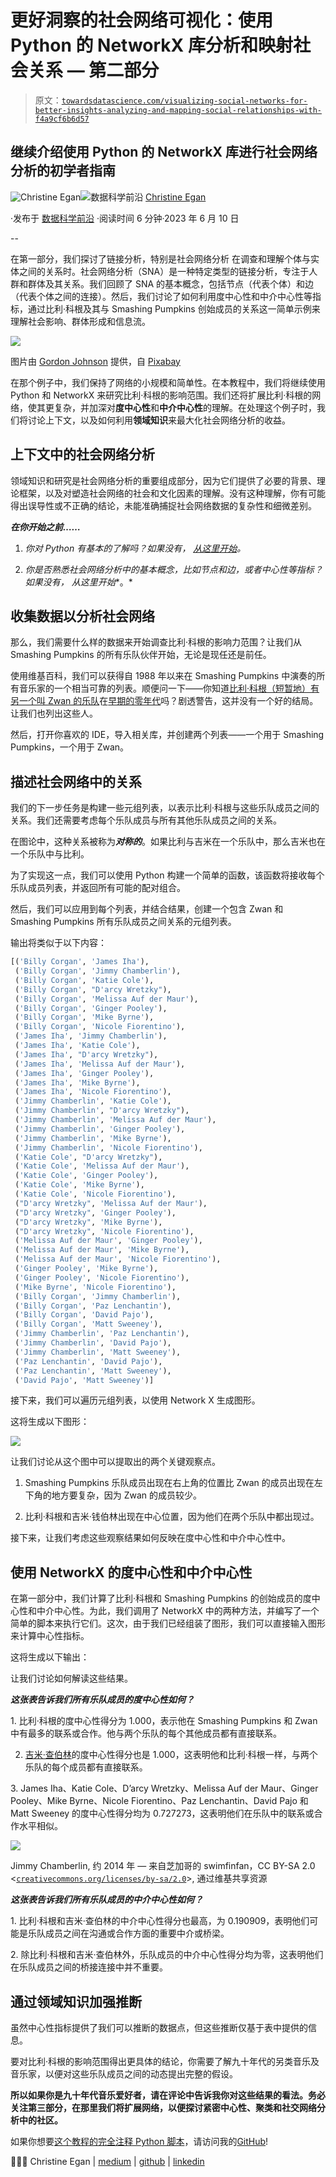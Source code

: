# 更好洞察的社会网络可视化：使用 Python 的 NetworkX 库分析和映射社会关系 — 第二部分

> 原文：[`towardsdatascience.com/visualizing-social-networks-for-better-insights-analyzing-and-mapping-social-relationships-with-f4a9cf6b6d57`](https://towardsdatascience.com/visualizing-social-networks-for-better-insights-analyzing-and-mapping-social-relationships-with-f4a9cf6b6d57)

## 继续介绍使用 Python 的 NetworkX 库进行社会网络分析的初学者指南

[](https://christineegan42.medium.com/?source=post_page-----f4a9cf6b6d57--------------------------------)![Christine Egan](https://christineegan42.medium.com/?source=post_page-----f4a9cf6b6d57--------------------------------)[](https://towardsdatascience.com/?source=post_page-----f4a9cf6b6d57--------------------------------)![数据科学前沿](https://towardsdatascience.com/?source=post_page-----f4a9cf6b6d57--------------------------------) [Christine Egan](https://christineegan42.medium.com/?source=post_page-----f4a9cf6b6d57--------------------------------)

·发布于 [数据科学前沿](https://towardsdatascience.com/?source=post_page-----f4a9cf6b6d57--------------------------------) ·阅读时间 6 分钟·2023 年 6 月 10 日

--

在第一部分，我们探讨了链接分析，特别是社会网络分析 在调查和理解个体与实体之间的关系时。社会网络分析（SNA）是一种特定类型的链接分析，专注于人群和群体及其关系。我们回顾了 SNA 的基本概念，包括节点（代表个体）和边（代表个体之间的连接）。然后，我们讨论了如何利用度中心性和中介中心性等指标，通过比利·科根及其与 Smashing Pumpkins 创始成员的关系这一简单示例来理解社会影响、群体形成和信息流。

![](img/d6936330e0e80414b66cd48f7ba8f4cc.png)

图片由 [Gordon Johnson](https://pixabay.com/users/gdj-1086657/?utm_source=link-attribution&utm_medium=referral&utm_campaign=image&utm_content=2099068) 提供，自 [Pixabay](https://pixabay.com//?utm_source=link-attribution&utm_medium=referral&utm_campaign=image&utm_content=2099068)

在那个例子中，我们保持了网络的小规模和简单性。在本教程中，我们将继续使用 Python 和 NetworkX 来研究比利·科根的影响范围。我们还将扩展比利·科根的网络，使其更复杂，并加深对**度中心性**和**中介中心性**的理解。在处理这个例子时，我们将讨论上下文，以及如何利用**领域知识**来最大化社会网络分析的收益。

## 上下文中的社会网络分析

领域知识和研究是社会网络分析的重要组成部分，因为它们提供了必要的背景、理论框架，以及对塑造社会网络的社会和文化因素的理解。没有这种理解，你有可能得出误导性或不正确的结论，未能准确捕捉社会网络数据的复杂性和细微差别。

***在你开始之前……***

1.  *你对 Python 有基本的了解吗？如果没有，* [*从这里开始*](https://medium.com/towards-data-science/virtual-environments-for-python-data-science-projects-on-mac-os-big-sur-with-pyenv-and-virtualenv-60db5516bf06)*。*

1.  *你是否熟悉社会网络分析中的基本概念，比如节点和边，或者中心性等指标？如果没有，* *从这里开始**。*

## 收集数据以分析社会网络

那么，我们需要什么样的数据来开始调查比利·科根的影响力范围？让我们从 Smashing Pumpkins 的所有乐队伙伴开始，无论是现任还是前任。

使用维基百科，我们可以获得自 1988 年以来在 Smashing Pumpkins 中演奏的所有音乐家的一个相当可靠的列表。顺便问一下——你知道[比利·科根（短暂地）有另一个叫 Zwan 的乐队](https://en.wikipedia.org/wiki/Zwan)在[早期的零年代](https://www.urbandictionary.com/define.php?term=The+Aughties)吗？剧透警告，这并没有一个好的结局。让我们也列出这些人。

然后，打开你喜欢的 IDE，导入相关库，并创建两个列表——一个用于 Smashing Pumpkins，一个用于 Zwan。

## 描述社会网络中的关系

我们的下一步任务是构建一些元组列表，以表示比利·科根与这些乐队成员之间的关系。我们还需要考虑每个乐队成员与所有其他乐队成员之间的关系。

在图论中，这种关系被称为***对称的***。如果比利与吉米在一个乐队中，那么吉米也在一个乐队中与比利。

为了实现这一点，我们可以使用 Python 构建一个简单的函数，该函数将接收每个乐队成员列表，并返回所有可能的配对组合。

然后，我们可以应用到每个列表，并结合结果，创建一个包含 Zwan 和 Smashing Pumpkins 所有乐队成员之间关系的元组列表。

输出将类似于以下内容：

```py
[('Billy Corgan', 'James Iha'),
 ('Billy Corgan', 'Jimmy Chamberlin'),
 ('Billy Corgan', 'Katie Cole'),
 ('Billy Corgan', "D'arcy Wretzky"),
 ('Billy Corgan', 'Melissa Auf der Maur'),
 ('Billy Corgan', 'Ginger Pooley'),
 ('Billy Corgan', 'Mike Byrne'),
 ('Billy Corgan', 'Nicole Fiorentino'),
 ('James Iha', 'Jimmy Chamberlin'),
 ('James Iha', 'Katie Cole'),
 ('James Iha', "D'arcy Wretzky"),
 ('James Iha', 'Melissa Auf der Maur'),
 ('James Iha', 'Ginger Pooley'),
 ('James Iha', 'Mike Byrne'),
 ('James Iha', 'Nicole Fiorentino'),
 ('Jimmy Chamberlin', 'Katie Cole'),
 ('Jimmy Chamberlin', "D'arcy Wretzky"),
 ('Jimmy Chamberlin', 'Melissa Auf der Maur'),
 ('Jimmy Chamberlin', 'Ginger Pooley'),
 ('Jimmy Chamberlin', 'Mike Byrne'),
 ('Jimmy Chamberlin', 'Nicole Fiorentino'),
 ('Katie Cole', "D'arcy Wretzky"),
 ('Katie Cole', 'Melissa Auf der Maur'),
 ('Katie Cole', 'Ginger Pooley'),
 ('Katie Cole', 'Mike Byrne'),
 ('Katie Cole', 'Nicole Fiorentino'),
 ("D'arcy Wretzky", 'Melissa Auf der Maur'),
 ("D'arcy Wretzky", 'Ginger Pooley'),
 ("D'arcy Wretzky", 'Mike Byrne'),
 ("D'arcy Wretzky", 'Nicole Fiorentino'),
 ('Melissa Auf der Maur', 'Ginger Pooley'),
 ('Melissa Auf der Maur', 'Mike Byrne'),
 ('Melissa Auf der Maur', 'Nicole Fiorentino'),
 ('Ginger Pooley', 'Mike Byrne'),
 ('Ginger Pooley', 'Nicole Fiorentino'),
 ('Mike Byrne', 'Nicole Fiorentino'),
 ('Billy Corgan', 'Jimmy Chamberlin'),
 ('Billy Corgan', 'Paz Lenchantin'),
 ('Billy Corgan', 'David Pajo'),
 ('Billy Corgan', 'Matt Sweeney'),
 ('Jimmy Chamberlin', 'Paz Lenchantin'),
 ('Jimmy Chamberlin', 'David Pajo'),
 ('Jimmy Chamberlin', 'Matt Sweeney'),
 ('Paz Lenchantin', 'David Pajo'),
 ('Paz Lenchantin', 'Matt Sweeney'),
 ('David Pajo', 'Matt Sweeney')]
```

接下来，我们可以遍历元组列表，以使用 Network X 生成图形。

这将生成以下图形：

![](img/2d675191517c67c044acfcf920592647.png)

让我们讨论从这个图中可以提取出的两个关键观察点。

1.  Smashing Pumpkins 乐队成员出现在右上角的位置比 Zwan 的成员出现在左下角的地方要复杂，因为 Zwan 的成员较少。

1.  比利·科根和吉米·钱伯林出现在中心位置，因为他们在两个乐队中都出现过。

接下来，让我们考虑这些观察结果如何反映在度中心性和中介中心性中。

## 使用 NetworkX 的度中心性和中介中心性

在第一部分中，我们计算了比利·科根和 Smashing Pumpkins 的创始成员的度中心性和中介中心性。为此，我们调用了 NetworkX 中的两种方法，并编写了一个简单的脚本来执行它们。这次，由于我们已经组装了图形，我们可以直接输入图形来计算中心性指标。

这将生成以下输出：

让我们讨论如何解读这些结果。

***这张表告诉我们所有乐队成员的度中心性如何？***

1\. 比利·科根的度中心性得分为 1.000，表示他在 Smashing Pumpkins 和 Zwan 中有最多的联系或合作。他与两个乐队的每个其他成员都有直接联系。

2. [吉米·查伯林](https://twitter.com/jccomplex)的度中心性得分也是 1.000，这表明他和比利·科根一样，与两个乐队的每个成员都有直接联系。

3\. James Iha、Katie Cole、D’arcy Wretzky、Melissa Auf der Maur、Ginger Pooley、Mike Byrne、Nicole Fiorentino、Paz Lenchantin、David Pajo 和 Matt Sweeney 的度中心性得分均为 0.727273，这表明他们在乐队中的联系或合作水平相似。

![](img/459bb585cc0d754e59ddf53b3dcbc0f6.png)

Jimmy Chamberlin, 约 2014 年 — 来自芝加哥的 swimfinfan，CC BY-SA 2.0 <[`creativecommons.org/licenses/by-sa/2.0`](https://creativecommons.org/licenses/by-sa/2.0)>, 通过维基共享资源

***这张表告诉我们所有乐队成员的中介中心性如何？***

1\. 比利·科根和吉米·查伯林的中介中心性得分也最高，为 0.190909，表明他们可能是乐队成员之间在沟通或合作方面的重要中介或桥梁。

2\. 除比利·科根和吉米·查伯林外，乐队成员的中介中心性得分均为零，这表明他们在乐队成员之间的桥接连接中并不重要。

## 通过领域知识加强推断

虽然中心性指标提供了我们可以推断的数据点，但这些推断仅基于表中提供的信息。

要对比利·科根的影响范围得出更具体的结论，你需要了解九十年代的另类音乐及音乐家，以便对这些乐队成员之间的动态提出完整的假设。

**所以如果你是九十年代音乐爱好者，请在评论中告诉我你对这些结果的看法。务必关注第三部分，在那里我们将扩展网络，以便探讨紧密中心性、聚类和社交网络分析中的社区。**

如果你想要[这个教程的完全注释 Python 脚本](https://github.com/christine-egan42/sna-billy-corgan/blob/main/SNA-2-Centrality-Measures.ipynb)，请访问我的[GitHub](https://github.com/christine-egan42)!

👩🏻‍💻 Christine Egan | [medium](https://christineegan42.medium.com/) | [github](https://github.com/christine-egan42) | [linkedin](https://www.linkedin.com/in/christineegan42/)

